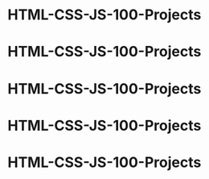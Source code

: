 # HTML-CSS-JS-100-Projects
# HTML-CSS-JS-100-Projects
# HTML-CSS-JS-100-Projects
# HTML-CSS-JS-100-Projects
# HTML-CSS-JS-100-Projects
